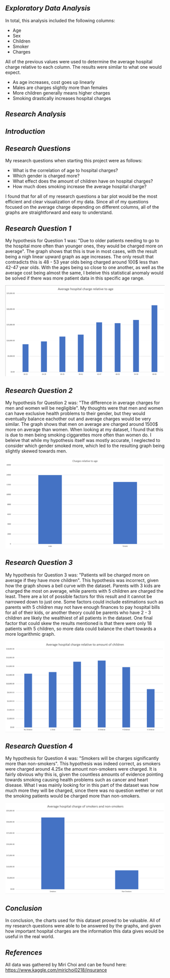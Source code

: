 ## ***Exploratory Data Analysis***
In total, this analysis included the following columns:
* Age
* Sex
* Children
* Smoker
* Charges

All of the previous values were used to determine the average hospital charge relative to each column. The results were similar to what one would expect.

* As age increases, cost goes up linearly
* Males are charges slightly more than females
* More children generally means higher charges
* Smoking drastically increases hospital charges

## ***Research Analysis***

## ***Introduction***

## ***Research Questions***
My research questions when starting this project were as follows:
* What is the correlation of age to hospital charges?
* Which gender is charged more?
* What effect does the amount of children have on hospital charges?
* How much does smoking increase the average hospital charge?

I found that for all of my research questions a bar plot would be the most efficient and clear visualization of my data. Since all of my questions focused on the average charge depending on different columns, all of the graphs are straightforward and easy to understand.
## ***Research Question 1***
My hypothesis for Question 1 was: "Due to older patients needing to go to the hospital more often than younger ones, they would be charged more on average". The graph shows that this is true in most cases, with the result being a nigh linear upward graph as age increases. The only result that contradicts this is 48 - 53 year olds being charged around 100$ less than 42-47 year olds. With the ages being so close to one another, as well as the average cost being almost the same, I beleive this statistical anomaly would be solved if there was more patient data in this specific age range.

![Age Graph](https://github.com/data301-2020-winter1/course-project-solo_300/blob/main/images/age.png)

## ***Research Question 2***
My hypothesis for Question 2 was: "The difference in average charges for men and women will be negligible". My thoughts were that men and women can have exclusive health problems to their gender, but they would eventually balance eachother out and average charges would be very similar. The graph shows that men on average are charged around 1500$ more on average than women. When looking at my dataset, I found that this is due to men being smoking ciggarettes more often than women do. I beleive that while my hypothesis itself was mostly accurate, I neglected to consider which gender smoked more, which led to the resulting graph being slightly skewed towards men.

![Gender Graph](https://github.com/data301-2020-winter1/course-project-solo_300/blob/main/images/gender.png)

## ***Research Question 3***
My hypothesis for Question 3 was: "Patients will be charged more on average if they have more children". This hypothesis was incorrect, given how the graph shows a bell curve with the dataset. Parents with 3 kids are charged the most on average, while parents with 5 children are charged the least. There are a lot of possible factors for this result and it cannot be narrowed down to just one. Some factors could include estimations such as parents with 5 children may not have enough finances to pay hospital bills for all of their kids, or another theory could be parents who have 2 - 3 children are likely the wealthiest of all patients in the dataset. One final factor that could skew the results mentioned is that there were only 18 patients with 5 children, so more data could balance the chart towards a more logarithmic graph.

![Count of Children Graph](https://github.com/data301-2020-winter1/course-project-solo_300/blob/main/images/children.png)

## ***Research Question 4***
My hypothesis for Question 4 was: "Smokers will be charges significantly more than non-smokers". This hypothesis was indeed correct, as smokers were charged around 4.25x the amount non-smokers were charged. It is fairly obvious why this is, given the countless amounts of evidence pointing towards smoking causing health problems such as cancer and heart disease. What I was mainly looking for in this part of the dataset was how much more they will be charged, since there was no question wether or not the smoking patients would be charged more than non-smokers.

![Smoker Graph](https://github.com/data301-2020-winter1/course-project-solo_300/blob/main/images/smoker.png)

## ***Conclusion***
In conclusion, the charts used for this dataset proved to be valuable. All of my research questions were able to be answered by the graphs, and given how important hospital charges are the information this data gives would be useful in the real world.

## ***References***
All data was gathered by Miri Choi and can be found here: https://www.kaggle.com/mirichoi0218/insurance
